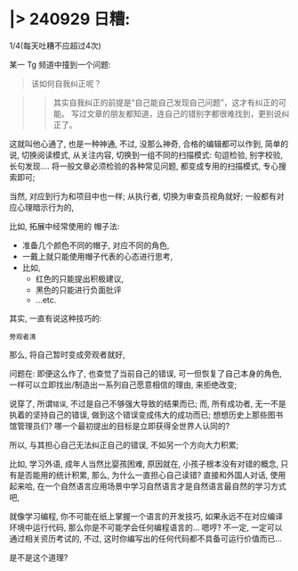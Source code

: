 # |> 240929 日糟:
1/4(每天吐糟不应超过4次)

某一 Tg 频道中撞到一个问题:

> 该如何自我纠正呢？

>> 其实自我纠正的前提是“自己能自己发现自己问题”，这才有纠正的可能。
>> 写过文章的朋友都知道，连自己的错别字都很难找到，更别说纠正了。



这就叫他心通了, 也是一种神通,
不过, 没那么神奇, 合格的编辑都可以作到,
简单的说, 切换阅读模式, 从关注内容,
切换到一组不同的扫描模式:
句逗检验, 别字校验, 长句发现....
将一般文章必须检验的各种常见问题,
都变成专用的扫描模式, 专心搜索即可;

当然,
对应到行为和项目中也一样;
从执行者, 切换为审查员视角就好;
一般都有对应心理暗示行为的,

比如, 拓展中经常使用的 帽子法:

- 准备几个颜色不同的帽子, 对应不同的角色,
- 一戴上就只能使用帽子代表的心态进行思考,
- 比如, 
    + 红色的只能提出积极建议,
    + 黑色的只能进行负面批评
    + ...etc.

其实, 一直有说这种技巧的:

    旁观者清

那么, 将自己暂时变成旁观者就好,

问题在:
即便这么作了, 也查觉了当前自己的错误,
可一但恢复了自己本身的角色,
一样可以立即找出/制造出一系列自己愿意相信的理由, 来拒绝改变;

说穿了, 所谓`错误`, 不过是自己不够强大导致的结果而已;
而, 所有成功者, 无一不是执着的坚持自己的错误, 做到这个错误变成伟大的成功而已;
想想历史上那些图书馆管理员们?
哪一个最初提出的目标是立即获得全世界人认同的?

所以, 与其担心自己无法纠正自己的错误,
不如另一个方向大力积累;

比如, 学习外语, 成年人当然比婴孩困难,
原因就在, 小孩子根本没有对错的概念, 只有是否能用的统计积累,
那么, 为什么一直担心自己读错?
直接和外国人对话, 使用起来哈, 在一个自然语言应用场景中学习自然语言才是自然语言最自然的学习方式吧,

就像学习编程, 你不可能在纸上掌握一个语言的开发技巧, 如果永远不在对应编译环境中运行代码, 那么你是不可能学会任何编程语言的...
嗯哼? 不一定, 一定可以通过相关资历考试的, 不过, 这时你编写出的任何代码都不具备可运行价值而已...

是不是这个道理?

